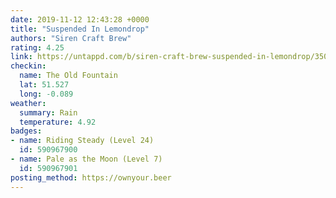 ```yaml
---
date: 2019-11-12 12:43:28 +0000
title: "Suspended In Lemondrop"
authors: "Siren Craft Brew"
rating: 4.25
link: https://untappd.com/b/siren-craft-brew-suspended-in-lemondrop/3506188
checkin:
  name: The Old Fountain
  lat: 51.527
  long: -0.089
weather:
  summary: Rain
  temperature: 4.92
badges:
- name: Riding Steady (Level 24)
  id: 590967900
- name: Pale as the Moon (Level 7)
  id: 590967901
posting_method: https://ownyour.beer
---
```

